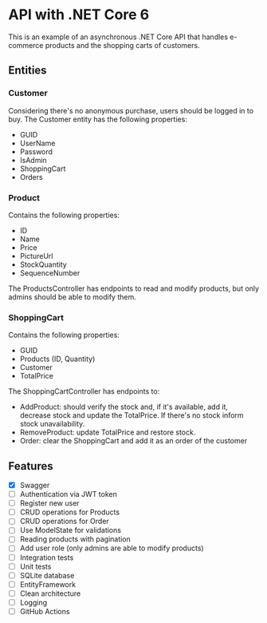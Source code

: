 # API with .NET Core 6

This is an example of an asynchronous .NET Core API that handles e-commerce products and the shopping carts of customers.

## Entities

### Customer
Considering there's no anonymous purchase, users should be logged in to buy. The Customer entity has the following properties:
- GUID
- UserName
- Password
- IsAdmin
- ShoppingCart
- Orders

### Product
Contains the following properties:
- ID
- Name
- Price
- PictureUrl
- StockQuantity
- SequenceNumber

The ProductsController has endpoints to read and modify products, but only admins should be able to modify them.

### ShoppingCart
Contains the following properties:
- GUID
- Products (ID, Quantity)
- Customer
- TotalPrice

The ShoppingCartController has endpoints to:
- AddProduct: should verify the stock and, if it's available, add it, decrease stock and update the TotalPrice. If there's no stock inform stock unavailability.
- RemoveProduct: update TotalPrice and restore stock.
- Order: clear the ShoppingCart and add it as an order of the customer

## Features
- [x] Swagger
- [ ] Authentication via JWT token
- [ ] Register new user
- [ ] CRUD operations for Products
- [ ] CRUD operations for Order
- [ ] Use ModelState for validations
- [ ] Reading products with pagination
- [ ] Add user role (only admins are able to modify products)
- [ ] Integration tests
- [ ] Unit tests
- [ ] SQLite database
- [ ] EntityFramework
- [ ] Clean architecture
- [ ] Logging
- [ ] GitHub Actions
